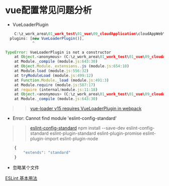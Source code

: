 # vue配置常见问题分析

* VueLoaderPlugin

```javaScript
    C:\z_work_area\01_work_test\01_vue\09_cloudApplication\cloudAppWeb\build\webpack.base.conf.js:95
  plugins: [new VueLoaderPlugin()],
            ^

TypeError: VueLoaderPlugin is not a constructor
    at Object.<anonymous> (C:\z_work_area\01_work_test\01_vue\09_cloudApplication\cloudAppWeb\build\webpack.base.conf.js:95:13)
    at Module._compile (module.js:643:30)
    at Object.Module._extensions..js (module.js:654:10)
    at Module.load (module.js:556:32)
    at tryModuleLoad (module.js:499:12)
    at Function.Module._load (module.js:491:3)
    at Module.require (module.js:587:17)
    at require (internal/module.js:11:18)
    at Object.<anonymous> (C:\z_work_area\01_work_test\01_vue\09_cloudApplication\cloudAppWeb\build\webpack.dev.conf.js:7:27)
    at Module._compile (module.js:643:30)

```

>> [vue-loader v15 requires VueLoaderPlugin in webpack](https://github.com/rails/webpacker/issues/1453)

* Error: Cannot find module 'eslint-config-standard'

>> [eslint-config-standard](https://www.npmjs.com/package/eslint-config-standard)
>> npm install --save-dev eslint-config-standard eslint-plugin-standard eslint-plugin-promise eslint-plugin-import eslint-plugin-node

```javaScript
    {
        "extends": "standard"
    }
```

* 忽略某个文件

[ESLint 基本用法](https://github.com/wy-ei/notebook/issues/36)
